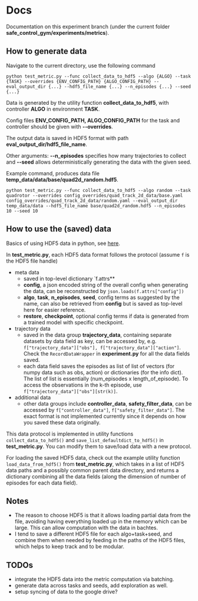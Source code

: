 # Docs

Documentation on this experiment branch (under the current folder **safe_control_gym/experiments/metrics**).



## How to generate data

Navigate to the current directory, use the following command
```
python test_metric.py --func collect_data_to_hdf5 --algo {ALGO} --task {TASK} --overrides {ENV_CONFIG_PATH} {ALGO_CONFIG_PATH} --eval_output_dir {...} --hdf5_file_name {...} --n_episodes {...} --seed {...}
```
Data is generated by the utility function **collect_data_to_hdf5**, with controller **ALGO** in environment **TASK**. 

Config files **ENV_CONFIG_PATH, ALGO_CONFIG_PATH** for the task and controller should be given with **--overrides**. 

The output data is saved in HDF5 format with path **eval_output_dir/hdf5_file_name**.

Other arguments: **--n_episodes** specifies how many trajectories to collect and **--seed** allows deterministically generating the data with the given seed.

Example command, produces data file **temp_data/data/base/quad2d_random.hdf5**.
```
python test_metric.py --func collect_data_to_hdf5 --algo random --task quadrotor --overrides config_overrides/quad_track_2d_data/base.yaml config_overrides/quad_track_2d_data/random.yaml --eval_output_dir temp_data/data --hdf5_file_name base/quad2d_random.hdf5 --n_episodes 10 --seed 10
```



## How to use the (saved) data 

Basics of using HDF5 data in python, see [here](https://www.pythonforthelab.com/blog/how-to-use-hdf5-files-in-python/). 

In **test_metric.py**, each HDF5 data format follows the protocol (assume `f` is the HDF5 file handle)
- meta data
    - saved in top-level dictionary `f.attrs**
    - **config**, a json encoded string of the overall config when generating the data, can be reconstructed by `json.loads(f.attrs["config"])`
    - **algo**, **task**, **n_episodes**, **seed**, config terms as suggested by the name, can also be retrieved from **config** but is saved as top-level here for easier reference.
    - **restore**, **checkpoint**, optional config terms if data is generated from a trained model with specific checkpoint.
- trajectory data
    - saved in the data group **trajectory_data**, containing separate datasets by data field as key, can be accessed by, e.g. `f["trajectory_data"]["obs"], f["trajectory_data"]["action"]`. Check the `RecordDataWrapper` in **experiment.py** for all the data fields saved.
    - each data field saves the episodes as list of list of vectors (for numpy data such as obs, action) or dictionaries (for the info dict). The list of list is essentially (num_episodes x length_of_episode). To access the observations in the k-th episode, use `f["trajectory_data"]["obs"][str(k)]`. 
- additional data
    - other data groups include **controller_data**, **safety_filter_data**, can be accessed by `f["controller_data"]`, `f["safety_filter_data"]`. The exact format is not implemented currently since it depends on how you saved these data originally. 

This data protocol is implemented in utility functions `collect_data_to_hdf5()` and `save_list_defaultdict_to_hdf5()` in **test_metric.py**. You can modify them to save/load data with a new protocol.

For loading the saved HDF5 data, check out the example utility function `load_data_from_hdf5()` from **test_metric.py**, which takes in a list of HDF5 data paths and a possibly common parent data directory, and returns a dictionary combining all the data fields (along the dimension of number of episodes for each data field). 



## Notes

- The reason to choose HDF5 is that it allows loading partial data from the file, avoiding having everything loaded up in the memory which can be large. This can allow computation with the data in bachtes. 
- I tend to save a different HDF5 file for each algo+task+seed, and combine them when needed by feeding in the paths of the HDF5 files, which helps to keep track and to be modular. 



## TODOs

- integrate the HDF5 data into the metric computation via batching. 
- generate data across tasks and seeds, add exploration as well.
- setup syncing of data to the google drive?